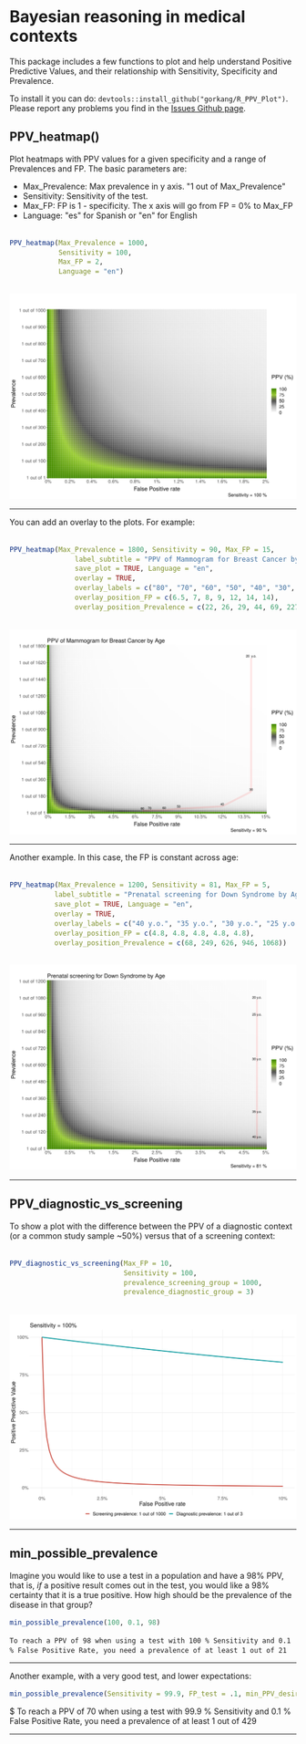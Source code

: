 # Bayesian reasoning in medical contexts

This package includes a few functions to plot and help understand Positive Predictive Values, and their relationship with Sensitivity, Specificity and Prevalence.  

To install it you can do: `devtools::install_github("gorkang/R_PPV_Plot")`. Please report any problems you find in the [Issues Github page](https://github.com/gorkang/R_PPV_Plot/issues).


## PPV_heatmap()

Plot heatmaps with PPV values for a given specificity and a range of Prevalences and FP. The basic parameters are:

* Max_Prevalence: Max prevalence in y axis. "1 out of Max_Prevalence"
* Sensitivity: Sensitivity of the test. 
* Max_FP: FP is 1 - specificity. The x axis will go from FP = 0% to Max_FP
* Language: "es" for Spanish or "en" for English  


``` r 

PPV_heatmap(Max_Prevalence = 1000, 
            Sensitivity = 100, 
            Max_FP = 2, 
            Language = "en")
            
```  


![](outputs/PPV_heatmap/1000_100_2_en.png)  


--- 

You can add an overlay to the plots. For example:

``` r 

PPV_heatmap(Max_Prevalence = 1800, Sensitivity = 90, Max_FP = 15, 
                label_subtitle = "PPV of Mammogram for Breast Cancer by Age",
                save_plot = TRUE, Language = "en", 
                overlay = TRUE, 
                overlay_labels = c("80", "70", "60", "50", "40", "30", "20  y.o."),
                overlay_position_FP = c(6.5, 7, 8, 9, 12, 14, 14),
                overlay_position_Prevalence = c(22, 26, 29, 44, 69, 227, 1667))
                
```

![](outputs/PPV_heatmap/1800_90_15_en_overlay.png)  

---   

Another example. In this case, the FP is constant across age:

``` r 

PPV_heatmap(Max_Prevalence = 1200, Sensitivity = 81, Max_FP = 5,
           label_subtitle = "Prenatal screening for Down Syndrome by Age",
           save_plot = TRUE, Language = "en",
           overlay = TRUE,
           overlay_labels = c("40 y.o.", "35 y.o.", "30 y.o.", "25 y.o.", "20 y.o."),
           overlay_position_FP = c(4.8, 4.8, 4.8, 4.8, 4.8),
           overlay_position_Prevalence = c(68, 249, 626, 946, 1068))
                
```

![](outputs/PPV_heatmap/1200_81_5_en_overlay.png)  

---   

## PPV_diagnostic_vs_screening

To show a plot with the difference between the PPV of a diagnostic context (or a common study sample ~50%) versus that of a screening context:  

``` r 

PPV_diagnostic_vs_screening(Max_FP = 10, 
                            Sensitivity = 100, 
                            prevalence_screening_group = 1000, 
                            prevalence_diagnostic_group = 3)
                            
```  

![](outputs/diagnostic_vs_screening/FP_10_sens_100_screening_1000_diagnostic_3.png)


---   


## min_possible_prevalence

Imagine you would like to use a test in a population and have a 98% PPV, that is, *if* a positive result comes out in the test, you would like a 98% certainty that it is a true positive. How high should be the prevalence of the disease in that group?  

``` r 
min_possible_prevalence(100, 0.1, 98)
```

`To reach a PPV of 98 when using a test with 100 % Sensitivity and 0.1 % False Positive Rate, you need a prevalence of at least 1 out of 21`

--- 

Another example, with a very good test, and lower expectations:  

``` r 
min_possible_prevalence(Sensitivity = 99.9, FP_test = .1, min_PPV_desired = 70)
```

$ To reach a PPV of 70 when using a test with 99.9 % Sensitivity and 0.1 % False Positive Rate, you need a prevalence of at least 1 out of 429  

--- 
